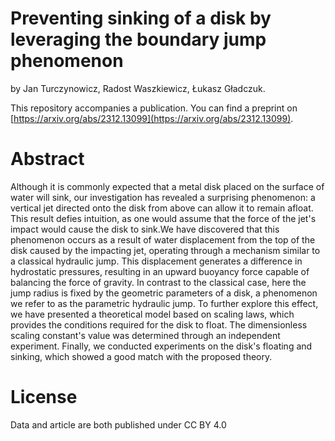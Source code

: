 Preventing sinking of a disk by leveraging the boundary jump phenomenon
===================================================================================

by Jan Turczynowicz, Radost Waszkiewicz, Łukasz Gładczuk.


This repository accompanies a publication. 
You can find a preprint on [https://arxiv.org/abs/2312.13099](https://arxiv.org/abs/2312.13099).

Abstract
========
Although it is commonly expected that a metal disk placed on 
the surface of water will sink, our investigation has revealed 
a surprising phenomenon: a vertical jet directed onto the disk 
from above can allow it to remain afloat. This result defies 
intuition, as one would assume that the force of the jet's 
impact would cause the disk to sink.We have discovered that this 
phenomenon occurs as a result of water displacement from the top 
of the disk caused by the impacting jet, operating through a 
mechanism similar to a classical hydraulic jump. This displacement 
generates a difference in hydrostatic pressures, resulting in an 
upward buoyancy force capable of balancing the force of gravity. 
In contrast to the classical case, here the jump radius is fixed 
by the geometric parameters of a disk, a phenomenon we refer to 
as the parametric hydraulic jump. To further explore this effect, 
we have presented a theoretical model based on scaling laws, which 
provides the conditions required for the disk to float. The 
dimensionless scaling constant's value was determined through an 
independent experiment. Finally, we conducted experiments on the 
disk's floating and sinking, which showed a good match with the 
proposed theory. 

License
=======
Data and article are both published under CC BY 4.0
